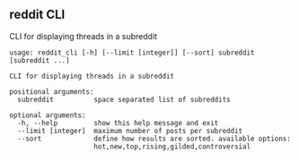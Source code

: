 ## reddit CLI

CLI for displaying threads in a subreddit

    usage: reddit_cli [-h] [--limit [integer]] [--sort] subreddit [subreddit ...]

    CLI for displaying threads in a subreddit

    positional arguments:
      subreddit          space separated list of subreddits

    optional arguments:
      -h, --help         show this help message and exit
      --limit [integer]  maximum number of posts per subreddit
      --sort             define how results are sorted. available options:
                         hot,new,top,rising,gilded,controversial
